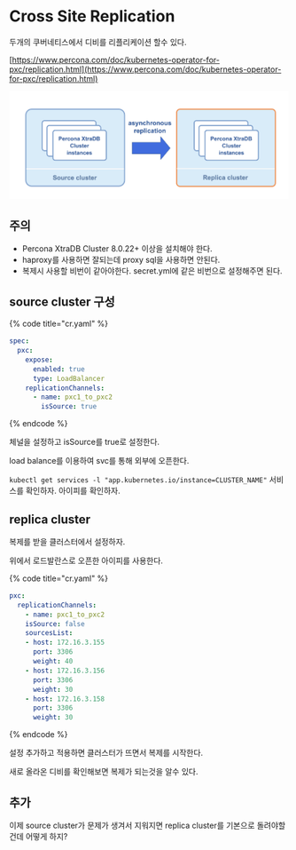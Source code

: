 # Cross Site Replication

두개의 쿠버네티스에서 디비를 리플리케이션 할수 있다.

[https://www.percona.com/doc/kubernetes-operator-for-pxc/replication.html](https://www.percona.com/doc/kubernetes-operator-for-pxc/replication.html)

![](../../.gitbook/assets/2021-08-22-23-54-23.png)

## 주의

* Percona XtraDB Cluster 8.0.22+ 이상을 설치해야 한다.
* haproxy를 사용하면 잘되는데 proxy sql을 사용하면 안된다.
* 복제시 사용할 비번이 같아야한다. secret.yml에 같은 비번으로 설정해주면 된다.

## source cluster 구성

{% code title="cr.yaml" %}
```yaml
spec:
  pxc:
    expose:
      enabled: true
      type: LoadBalancer
    replicationChannels:
      - name: pxc1_to_pxc2
        isSource: true
```
{% endcode %}

체널을 설정하고 isSource를 true로 설정한다.

load balance를 이용하여 svc를 통해 외부에 오픈한다.

`kubectl get services -l "app.kubernetes.io/instance=CLUSTER_NAME"` 서비스를 확인하자. 아이피를 확인하자.

## replica cluster

복제를 받을 클러스터에서 설정하자.

위에서 로드발란스로 오픈한 아이피를 사용한다.

{% code title="cr.yaml" %}
```yaml
pxc:
  replicationChannels:
    - name: pxc1_to_pxc2
    isSource: false
    sourcesList:
    - host: 172.16.3.155
      port: 3306
      weight: 40
    - host: 172.16.3.156
      port: 3306
      weight: 30
    - host: 172.16.3.158
      port: 3306
      weight: 30
```
{% endcode %}

설정 추가하고 적용하면 클러스터가 뜨면서 복제를 시작한다.

새로 올라온 디비를 확인해보면 복제가 되는것을 알수 있다.

## 추가

이제 source cluster가 문제가 생겨서 지워지면 replica cluster를 기본으로 돌려야할건데 어떻게 하지?

